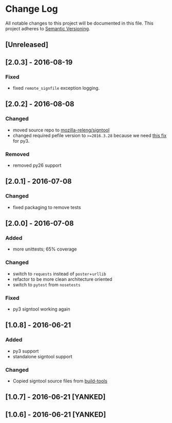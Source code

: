 # Change Log
All notable changes to this project will be documented in this file.
This project adheres to [Semantic Versioning](http://semver.org/).

## [Unreleased]

## [2.0.3] - 2016-08-19
### Fixed

- fixed `remote_signfile` exception logging.

## [2.0.2] - 2016-08-08
### Changed

- moved source repo to [mozilla-releng/signtool](https://github.com/mozilla-releng/signtool)
- changed required pefile version to `>=2016.3.28` because we need [this fix](https://github.com/erocarrera/pefile/commit/ac410dcf7fff6840a06bc50e374f4b4db33e0c0e) for py3.

### Removed

- removed py26 support

## [2.0.1] - 2016-07-08
### Changed

- fixed packaging to remove tests

## [2.0.0] - 2016-07-08
### Added
- more unittests; 65% coverage

### Changed

- switch to `requests` instead of `poster`+`urllib`
- refactor to be more clean architecture oriented
- switch to `pytest` from `nosetests`

### Fixed

- py3 signtool working again

## [1.0.8] - 2016-06-21
### Added

- py3 support
- standalone signtool support

### Changed

- Copied signtool source files from [build-tools](https://github.com/escapewindow/build-tools/commit/2c797a5623efc391cd09304d314571638b596e8c)

## [1.0.7] - 2016-06-21 [YANKED]
## [1.0.6] - 2016-06-21 [YANKED]
